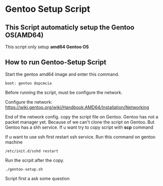 # Gentoo Setup Script

## This Script automaticly setup the Gentoo OS(AMD64)

This script only setup **amd64 Gentoo OS**

## How to run Gentoo-Setup Script 

Start the gentoo amd64 image and enter this command.

```
boot: gentoo dopcmcia
```

Before running the script, must be configure the network.

Configure the network: https://wiki.gentoo.org/wiki/Handbook:AMD64/Installation/Networking

End of the network config. copy the script file on Gentoo. 
Gentoo has not a packet manager yet. Because of we can't clone the script on Gentoo.
But Gentoo has a shh service. If u want try to copy script with **scp** command


If u want to use ssh first restart ssh service. Run this command on gentoo machine 
```
/etc/init.d/sshd restart
```
Run the scrpit after the copy.
```
./gentoo-setup.sh
```
Script first a ask some question 
